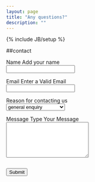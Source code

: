 ```yaml
---
layout: page
title: "Any questions?"
description: ""
---
```

{% include JB/setup %}


##contact


<form id="form1" id="form1" action="../mail.php" method="POST">

  <p>
  <label>Name <span class="small">Add your name</span></label><br />
    <input type="text" name="name">
  </p>

  <p>
  <label>Email <span class="small">Enter a Valid Email</span></label><br />
    <input type="text" name="email">
  </p>

  <p>
  <label>Reason for contacting us</label><br />
    <select name="type" size="1">
      <option value="update">general enquiry</option>
      <option value="change">private classes enquiry</option>
      <option value="addition">Dj service</option>
      <option value="new">other</option>
    </select>
  </p>

  <p>
  <label>Message <span class="small">Type Your Message</span></label><br />
    <textarea name="message" rows="6" cols="25"></textarea><br />
  </p>

  <p>
    <button type="submit" value="Send" style="margin-top:15px;">Submit</button>
  </p>

</form>

